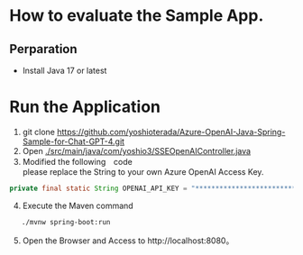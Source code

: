 # How to evaluate the Sample App.

## Perparation 

* Install Java 17 or latest

# Run the Application

1. git clone https://github.com/yoshioterada/Azure-OpenAI-Java-Spring-Sample-for-Chat-GPT-4.git
2. Open [./src/main/java/com/yoshio3/SSEOpenAIController.java](./src/main/java/com/yoshio3/SSEOpenAIController.java) 
3. Modified the following　code  
  please replace the String to your own Azure OpenAI Access Key.

  ```java
  private final static String OPENAI_API_KEY = "*******************************"; 
  ```

4. Execute the Maven command

```bash
   ./mvnw spring-boot:run
```

5. Open the Browser and Access to http://localhost:8080。
